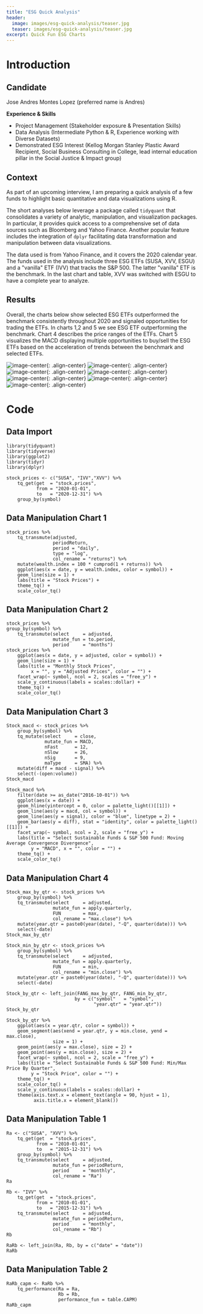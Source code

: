 ```yaml
---
title: "ESG Quick Analysis"
header:
  image: images/esg-quick-analysis/teaser.jpg
  teaser: images/esg-quick-analysis/teaser.jpg
excerpt: Quick Fun ESG Charts 
---
```


# Introduction

## Candidate

Jose Andres Montes Lopez (preferred name is Andres)

**Experience & Skills**

* Project Management (Stakeholder exposure & Presentation Skills)
* Data Analysis (Intermediate Python & R, Experience working with Diverse Datasets)
* Demonstrated ESG Interest (Kellog Morgan Stanley Plastic Award Recipient, Social Business Consulting in College, lead internal education pillar in the Social Justice & Impact group)

## Context

As part of an upcoming interview, I am preparing a quick analysis of a few funds to highlight 
basic quantitative and data visualizations using R.

The short analyses below leverage a package called `tidyquant` that consolidates a variety of analytic, manipulation, and visualization packages. In particular, it provides quick access
to a comprehensive set of data sources such as Bloomberg and Yahoo Finance. Another popular feature includes the integration of `dplyr` facilitating data transformation and manipulation between data visualizations. 

The data used is from Yahoo Finance, and it covers the 2020 calendar year. The funds used in the analysis include three ESG ETFs (SUSA, XVV, ESGU) and a "vanilla" ETF (IVV) that tracks the S&P 500. The latter "vanilla" ETF is the benchmark. In the last chart and table, XVV was switched with ESGU to have a complete year to analyze.

## Results

Overall, the charts below show selected ESG ETFs outperformed the benchmark consistently throughout 2020 and signaled opportunities for trading the ETFs. In charts 1,2 and 5 we see ESG ETF outperforming the benchmark. Chart 4 describes the price ranges of the ETFs. Chart 5 visualizes the MACD displaying multiple opportunities to buy/sell the ESG ETFs based on the acceleration of trends between the benchmark and selected ETFs.

![image-center](/images/esg-quick-analysis/chart-1.png){: .align-center}
![image-center](/images/esg-quick-analysis/chart-2.png){: .align-center}
![image-center](/images/esg-quick-analysis/chart-3.png){: .align-center}
![image-center](/images/esg-quick-analysis/chart-4.png){: .align-center}
![image-center](/images/esg-quick-analysis/chart-5.png){: .align-center}
![image-center](/images/esg-quick-analysis/table-1.png){: .align-center}
![image-center](/images/esg-quick-analysis/table-2.png){: .align-center}

# Code

## Data Import

```
library(tidyquant)
library(tidyverse)
library(ggplot2)
library(tidyr)
library(dplyr)
```

```
stock_prices <- c("SUSA", "IVV","XVV") %>%
    tq_get(get  = "stock.prices",
           from = "2020-01-01",
           to   = "2020-12-31") %>%
    group_by(symbol) 
```

## Data Manipulation Chart 1

```
stock_prices %>%
    tq_transmute(adjusted, 
                 periodReturn, 
                 period = "daily", 
                 type = "log", 
                 col_rename = "returns") %>%
    mutate(wealth.index = 100 * cumprod(1 + returns)) %>%
    ggplot(aes(x = date, y = wealth.index, color = symbol)) +
    geom_line(size = 1) +
    labs(title = "Stock Prices") +
    theme_tq() + 
    scale_color_tq()
```

## Data Manipulation Chart 2

```
stock_prices %>%
group_by(symbol) %>%
    tq_transmute(select     = adjusted, 
                 mutate_fun = to.period, 
                 period     = "months")
stock_prices %>%
    ggplot(aes(x = date, y = adjusted, color = symbol)) +
    geom_line(size = 1) +
    labs(title = "Monthly Stock Prices",
         x = "", y = "Adjusted Prices", color = "") +
    facet_wrap(~ symbol, ncol = 2, scales = "free_y") +
    scale_y_continuous(labels = scales::dollar) +
    theme_tq() + 
    scale_color_tq()
```

## Data Manipulation Chart 3

```
Stock_macd <- stock_prices %>%
    group_by(symbol) %>%
    tq_mutate(select     = close, 
              mutate_fun = MACD, 
              nFast      = 12, 
              nSlow      = 26, 
              nSig       = 9, 
              maType     = SMA) %>%
    mutate(diff = macd - signal) %>%
    select(-(open:volume))
Stock_macd
```

```
Stock_macd %>%
    filter(date >= as_date("2016-10-01")) %>%
    ggplot(aes(x = date)) + 
    geom_hline(yintercept = 0, color = palette_light()[[1]]) +
    geom_line(aes(y = macd, col = symbol)) +
    geom_line(aes(y = signal), color = "blue", linetype = 2) +
    geom_bar(aes(y = diff), stat = "identity", color = palette_light()[[1]]) +
    facet_wrap(~ symbol, ncol = 2, scale = "free_y") +
    labs(title = "Select Sustainable Funds & S&P 500 Fund: Moving Average Convergence Divergence",
         y = "MACD", x = "", color = "") +
    theme_tq() +
    scale_color_tq()
```

## Data Manipulation Chart 4

```
Stock_max_by_qtr <- stock_prices %>%
    group_by(symbol) %>%
    tq_transmute(select     = adjusted, 
                 mutate_fun = apply.quarterly, 
                 FUN        = max, 
                 col_rename = "max.close") %>%
    mutate(year.qtr = paste0(year(date), "-Q", quarter(date))) %>%
    select(-date)
Stock_max_by_qtr

Stock_min_by_qtr <- stock_prices %>%
    group_by(symbol) %>%
    tq_transmute(select     = adjusted, 
                 mutate_fun = apply.quarterly, 
                 FUN        = min, 
                 col_rename = "min.close") %>%
    mutate(year.qtr = paste0(year(date), "-Q", quarter(date))) %>%
    select(-date)

Stock_by_qtr <- left_join(FANG_max_by_qtr, FANG_min_by_qtr,
                         by = c("symbol"   = "symbol",
                                "year.qtr" = "year.qtr"))
Stock_by_qtr
```

```
Stock_by_qtr %>%
    ggplot(aes(x = year.qtr, color = symbol)) +
    geom_segment(aes(xend = year.qtr, y = min.close, yend = max.close),
                 size = 1) +
    geom_point(aes(y = max.close), size = 2) +
    geom_point(aes(y = min.close), size = 2) +
    facet_wrap(~ symbol, ncol = 2, scale = "free_y") +
    labs(title = "Select Sustainable Funds & S&P 500 Fund: Min/Max Price By Quarter",
         y = "Stock Price", color = "") +
    theme_tq() +
    scale_color_tq() +
    scale_y_continuous(labels = scales::dollar) +
    theme(axis.text.x = element_text(angle = 90, hjust = 1),
          axis.title.x = element_blank())
```

## Data Manipulation Table 1 

```
Ra <- c("SUSA", "XVV") %>%
    tq_get(get  = "stock.prices",
           from = "2010-01-01",
           to   = "2015-12-31") %>%
    group_by(symbol) %>%
    tq_transmute(select     = adjusted, 
                 mutate_fun = periodReturn, 
                 period     = "monthly", 
                 col_rename = "Ra")
Ra

Rb <- "IVV" %>%
    tq_get(get  = "stock.prices",
           from = "2010-01-01",
           to   = "2015-12-31") %>%
    tq_transmute(select     = adjusted, 
                 mutate_fun = periodReturn, 
                 period     = "monthly", 
                 col_rename = "Rb")
Rb

RaRb <- left_join(Ra, Rb, by = c("date" = "date"))
RaRb
```

## Data Manipulation Table 2

```
RaRb_capm <- RaRb %>%
    tq_performance(Ra = Ra, 
                   Rb = Rb, 
                   performance_fun = table.CAPM)
RaRb_capm
```
